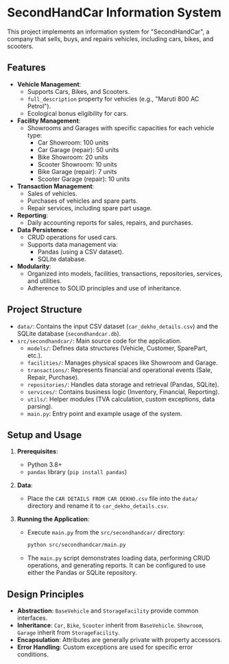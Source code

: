 # SecondHandCar Information System

This project implements an information system for "SecondHandCar", a company that sells, buys, and repairs vehicles, including cars, bikes, and scooters.

## Features

- **Vehicle Management**:
  - Supports Cars, Bikes, and Scooters.
  - `full_description` property for vehicles (e.g., "Maruti 800 AC Petrol").
  - Ecological bonus eligibility for cars.
- **Facility Management**:
  - Showrooms and Garages with specific capacities for each vehicle type:
    - Car Showroom: 100 units
    - Car Garage (repair): 50 units
    - Bike Showroom: 20 units
    - Scooter Showroom: 10 units
    - Bike Garage (repair): 7 units
    - Scooter Garage (repair): 10 units
- **Transaction Management**:
  - Sales of vehicles.
  - Purchases of vehicles and spare parts.
  - Repair services, including spare part usage.
- **Reporting**:
  - Daily accounting reports for sales, repairs, and purchases.
- **Data Persistence**:
  - CRUD operations for used cars.
  - Supports data management via:
    - Pandas (using a CSV dataset).
    - SQLite database.
- **Modularity**:
  - Organized into models, facilities, transactions, repositories, services, and utilities.
  - Adherence to SOLID principles and use of inheritance.

## Project Structure

- `data/`: Contains the input CSV dataset (`car_dekho_details.csv`) and the SQLite database (`secondhandcar.db`).
- `src/secondhandcar/`: Main source code for the application.
  - `models/`: Defines data structures (Vehicle, Customer, SparePart, etc.).
  - `facilities/`: Manages physical spaces like Showroom and Garage.
  - `transactions/`: Represents financial and operational events (Sale, Repair, Purchase).
  - `repositories/`: Handles data storage and retrieval (Pandas, SQLite).
  - `services/`: Contains business logic (Inventory, Financial, Reporting).
  - `utils/`: Helper modules (TVA calculation, custom exceptions, data parsing).
  - `main.py`: Entry point and example usage of the system.

## Setup and Usage

1. **Prerequisites**:
    - Python 3.8+
    - `pandas` library (`pip install pandas`)

2. **Data**:
    - Place the `CAR DETAILS FROM CAR DEKHO.csv` file into the `data/` directory and rename it to `car_dekho_details.csv`.

3. **Running the Application**:
    - Execute `main.py` from the `src/secondhandcar/` directory:

      ```bash
      python src/secondhandcar/main.py
      ```

    - The `main.py` script demonstrates loading data, performing CRUD operations, and generating reports. It can be configured to use either the Pandas or SQLite repository.

## Design Principles

- **Abstraction**: `BaseVehicle` and `StorageFacility` provide common interfaces.
- **Inheritance**: `Car`, `Bike`, `Scooter` inherit from `BaseVehicle`. `Showroom`, `Garage` inherit from `StorageFacility`.
- **Encapsulation**: Attributes are generally private with property accessors.
- **Error Handling**: Custom exceptions are used for specific error conditions.
